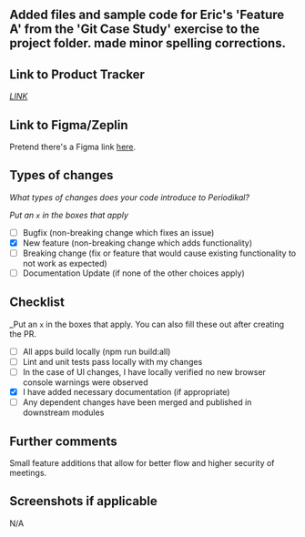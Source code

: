 ## Added files and sample code for Eric's 'Feature A' from the 'Git Case Study' exercise to the project folder. made minor spelling corrections.<br>

## Link to Product Tracker

[_LINK_](https://github.com/Krashberry/exam1/issues/6)

## Link to Figma/Zeplin

Pretend there's a Figma link [here](https://encrypted-tbn0.gstatic.com/images?q=tbn:ANd9GcSFUAfyVe3Easiycyh3isP9wDQTYuSmGPsPQvLIJdEYvQ_DsFq5Ez2Nh_QjiS3oZ3B8ZPfK9cZQyIStmQMV1lDPLw).

## Types of changes

_What types of changes does your code introduce to Periodikal?_

_Put an `x` in the boxes that apply_

- [ ] Bugfix (non-breaking change which fixes an issue)
- [x] New feature (non-breaking change which adds functionality)
- [ ] Breaking change (fix or feature that would cause existing functionality to not work as expected)
- [ ] Documentation Update (if none of the other choices apply)

## Checklist

\_Put an `x` in the boxes that apply. You can also fill these out after creating the PR.

- [ ] All apps build locally (npm run build:all)
- [ ] Lint and unit tests pass locally with my changes
- [ ] In the case of UI changes, I have locally verified no new browser console warnings were observed
- [x] I have added necessary documentation (if appropriate)
- [ ] Any dependent changes have been merged and published in downstream modules

## Further comments

Small feature additions that allow for better flow and higher security of meetings.

## Screenshots if applicable

N/A
